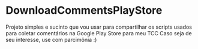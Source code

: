 ﻿# DownloadCommentsPlayStore
Projeto simples e sucinto que vou usar para compartilhar os scripts usados para coletar comentários na Google Play Store para meu TCC
Caso seja de seu interesse, use com parcimônia :)

